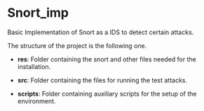 # Snort_imp
Basic Implementation of Snort as a IDS to detect certain attacks. 

The structure of the project is the following one.

 - **res**: Folder containing the snort and other files needed for the installation.

 - **src**: Folder containing the files for running the test attacks.

 - **scripts**: Folder containing auxiliary scripts for the setup of the environment.
